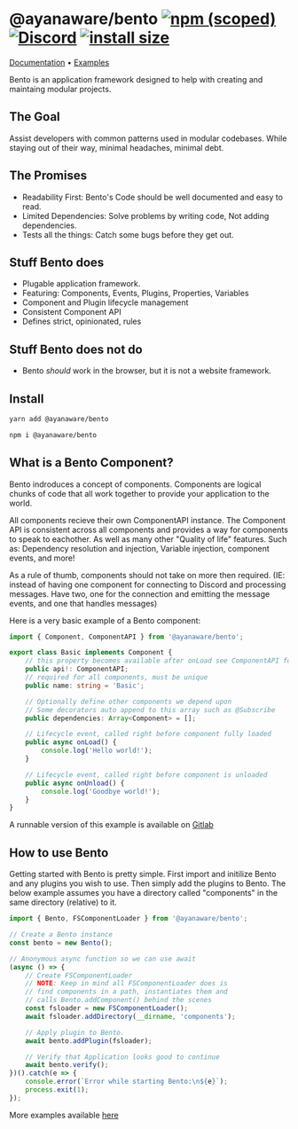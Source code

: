 # @ayanaware/bento [![npm (scoped)](https://img.shields.io/npm/v/@ayanaware/bento.svg)](https://www.npmjs.com/package/@ayanaware/bento) [![Discord](https://discordapp.com/api/guilds/508903834853310474/embed.png)](https://discord.gg/eaa5pYf) [![install size](https://packagephobia.now.sh/badge?p=@ayanaware/bento)](https://packagephobia.now.sh/result?p=@ayanaware/bento)

[Documentation](https://docs.ayana.io/modules/bento.html) • [Examples](https://gitlab.com/ayanaware/bento/tree/master/examples)

Bento is an application framework designed to help with creating and maintaing modular projects.

## The Goal
Assist developers with common patterns used in modular codebases. While staying out
of their way, minimal headaches, minimal debt.

## The Promises
* Readability First: Bento's Code should be well documented and easy to read.
* Limited Dependencies: Solve problems by writing code, Not adding dependencies.
* Tests all the things: Catch some bugs before they get out.

## Stuff Bento does
* Plugable application framework.
* Featuring: Components, Events, Plugins, Properties, Variables
* Component and Plugin lifecycle management
* Consistent Component API
* Defines strict, opinionated, rules

## Stuff Bento does not do
* Bento *should* work in the browser, but it is not a website framework.

## Install
```bash
yarn add @ayanaware/bento
```

```bash
npm i @ayanaware/bento
```

## What is a Bento Component?
Bento indroduces a concept of components. Components are logical chunks of code that all work together to provide your application to the world.

All components recieve their own ComponentAPI instance. The Component API is consistent across all components and provides a way for components to speak to eachother. As well as many other "Quality of life" features. Such as: Dependency resolution and injection, Variable injection, component events, and more!

As a rule of thumb, components should not take on more then required. (IE: instead of having one component for connecting to Discord and processing messages. Have two, one for the connection and emitting the message events, and one that handles messages)

Here is a very basic example of a Bento component:
```ts
import { Component, ComponentAPI } from '@ayanaware/bento';

export class Basic implements Component {
	// this property becomes available after onLoad see ComponentAPI for more info
	public api!: ComponentAPI;
	// required for all components, must be unique
	public name: string = 'Basic';

	// Optionally define other components we depend upon
	// Some decorators auto append to this array such as @Subscribe
	public dependencies: Array<Component> = [];

	// Lifecycle event, called right before component fully loaded
	public async onLoad() {
		console.log('Hello world!');
	}

	// Lifecycle event, called right before component is unloaded
	public async onUnload() {
		console.log('Goodbye world!');
	}
}
```
A runnable version of this example is available on [Gitlab](https://gitlab.com/ayanaware/bento/tree/master/examples/src/bento-basic)

## How to use Bento
Getting started with Bento is pretty simple. First import and initilize Bento and any plugins you wish to use. Then simply add the plugins to Bento. The below example assumes you have a directory called "components" in the same directory (relative) to it.

```ts
import { Bento, FSComponentLoader } from '@ayanaware/bento';

// Create a Bento instance
const bento = new Bento();

// Anonymous async function so we can use await
(async () => {
	// Create FSComponentLoader
	// NOTE: Keep in mind all FSComponentLoader does is
	// find components in a path, instantiates them and
	// calls Bento.addComponent() behind the scenes
	const fsloader = new FSComponentLoader();
	await fsloader.addDirectory(__dirname, 'components');

	// Apply plugin to Bento.
	await bento.addPlugin(fsloader);

	// Verify that Application looks good to continue
	await bento.verify();
})().catch(e => {
	console.error(`Error while starting Bento:\n${e}`);
	process.exit(1);
});
```

More examples available [here](https://gitlab.com/ayanaware/bento/tree/master/examples)
